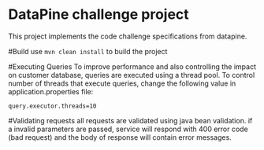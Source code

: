 # DataPine challenge project
This project implements the code challenge specifications from datapine.

#Build
use `mvn clean install` to build the project

#Executing Queries
To improve performance and also controlling the impact on customer database, queries are executed using a thread pool.
 To control number of threads that execute queries, change the following value in application.properties file:
 
`query.executor.threads=10`

#Validating requests
all requests are validated using java bean validation. if a invalid parameters are passed, service will respond with 400 error code (bad request) and the body of response will contain error messages.  